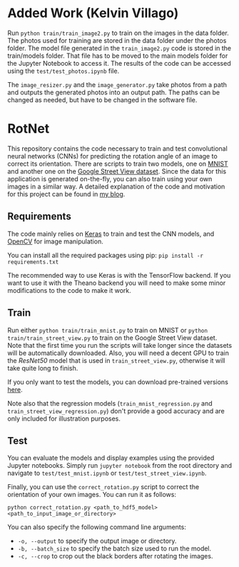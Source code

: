 # Added Work (Kelvin Villago)
Run `python train/train_image2.py` to train on the images in the data folder. The photos used for training are stored in the data folder under the photos folder. The model file generated in the `train_image2.py` code is stored in the train/models folder. That file has to be moved to the main models folder for the Jupyter Notebook to access it. The results of the code can be accessed using the `test/test_photos.ipynb` file. 

The `image_resizer.py` and the `image_generator.py` take photos from a path and outputs the generated photos into an output path. The paths can be changed as needed, but have to be changed in the software file.

# RotNet

This repository contains the code necessary to train and test convolutional neural networks (CNNs) for predicting the rotation angle of an image to correct its orientation. There are scripts to train two models, one on [MNIST](http://yann.lecun.com/exdb/mnist/) and another one on the [Google Street View dataset](http://crcv.ucf.edu/data/GMCP_Geolocalization/). Since the data for this application is generated on-the-fly, you can also train using your own images in a similar way. A detailed explanation of the code and motivation for this project can be found in [my blog](https://d4nst.github.io/).

## Requirements
The code mainly relies on [Keras](https://keras.io/#installation) to train and test the CNN models, and [OpenCV](https://pypi.python.org/pypi/opencv-python) for image manipulation.

You can install all the required packages using pip: `pip install -r requirements.txt`

The recommended way to use Keras is with the TensorFlow backend. If you want to use it with the Theano backend you will need to make some minor modifications to the code to make it work.

## Train
Run either `python train/train_mnist.py` to train on MNIST or `python train/train_street_view.py` to train on the Google Street View dataset. Note that the first time you run the scripts will take longer since the datasets will be automatically downloaded. Also, you will need a decent GPU to train the *ResNet50* model that is used in `train_street_view.py`, otherwise it will take quite long to finish.

If you only want to test the models, you can download pre-trained versions [here](https://drive.google.com/file/d/0B9eNEi5uvOI1SjQ5M2tQY3ZMM1U/view?usp=sharing&resourcekey=0-fxeNvoCZNlUrpQkzqZmDzw).

Note also that the regression models (`train_mnist_regression.py` and `train_street_view_regression.py`) don't provide a good accuracy and are only included for illustration purposes.

## Test
You can evaluate the models and display examples using the provided Jupyter notebooks. Simply run `jupyter notebook` from the root directory and navigate to `test/test_mnist.ipynb` or `test/test_street_view.ipynb`.

Finally, you can use the `correct_rotation.py` script to correct the orientation of your own images. You can run it as follows:

`python correct_rotation.py <path_to_hdf5_model> <path_to_input_image_or_directory>`

You can also specify the following command line arguments:
- `-o, --output` to specify the output image or directory.
- `-b, --batch_size` to specify the batch size used to run the model.
- `-c, --crop` to crop out the black borders after rotating the images.

